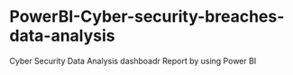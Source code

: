 # PowerBI-Cyber-security-breaches-data-analysis
Cyber Security Data Analysis dashboadr Report by using Power BI
